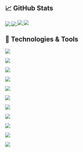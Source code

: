 
## &#x1f4c8; GitHub Stats

<a href="https://github.com/Gon-Zo/gon-zo">

<img align="center" src="https://github-readme-stats.vercel.app/api/top-langs/?username=Gon-Zo&layout=compact&theme=shades-of-purple"/>

</a>

 

<a href="https://github.com/Gon-Zo/gon-zo">

<img align="center" src="https://github-readme-stats.vercel.app/api?username=Gon-Zo&show_icons=true&theme=shades-of-purple"/>

</a>

 

<a href="https://github.com/Gon-Zo/java-application">

<img src="https://github-readme-stats.vercel.app/api/pin/?username=Gon-Zo&repo=CMS_Project&theme=shades-of-purple"/>

</a>

 

<a href="https://github.com/Gon-Zo/py-application">

<img src="https://github-readme-stats.vercel.app/api/pin/?username=Gon-Zo&repo=py-application&theme=shades-of-purple"/>

</a>

## 🔧 Technologies & Tools

![](https://img.shields.io/badge/OS-Linux-informational?style=flat&logo=linux&logoColor=white&color=6a5acd)

![](https://img.shields.io/badge/Os-Android-informational?style=flat&logo=android&logoColor=white&color=6a5acd)

![](https://img.shields.io/badge/Editor-IntelliJ_IDEA-informational?style=flat&logo=intellij-idea&logoColor=white&color=6a5acd)

![](https://img.shields.io/badge/Code-Java-informational?style=flat&logo=java&logoColor=white&color=6a5acd)

![](https://img.shields.io/badge/Code-Kotlin-informational?style=flat&logo=kotlin&logoColor=white&color=6a5acd)

![](https://img.shields.io/badge/Code-Python-informational?style=flat&logo=python&logoColor=white&color=6a5acd)

![](https://img.shields.io/badge/Code-JavaScript-informational?style=flat&logo=javascript&logoColor=white&color=6a5acd)

![](https://img.shields.io/badge/Code-Vue-informational?style=flat&logo=vue.js&logoColor=white&color=6a5acd)

![](https://img.shields.io/badge/Code-React-informational?style=flat&logo=react&logoColor=white&color=6a5acd)

![](https://img.shields.io/badge/Tools-PostgreSQL-informational?style=flat&logo=postgresql&logoColor=white&color=6a5acd)

![](https://img.shields.io/badge/Tools-Docker-informational?style=flat&logo=docker&logoColor=white&color=6a5acd)

<!-- links to social media icons -->

 

<!-- icons with padding -->

 

[1.1]: http://i.imgur.com/tXSoThF.png (twitter icon with padding)

[2.1]: http://i.imgur.com/0o48UoR.png (github icon with padding)

 

<!-- icons without padding -->

 

[1.2]: http://i.imgur.com/wWzX9uB.png (twitter icon without padding)

[2.2]: http://i.imgur.com/9I6NRUm.png (github icon without padding)

[3.2]: https://raw.githubusercontent.com/MartinHeinz/MartinHeinz/master/linkedin-3-16.png (LinkedIn icon without padding)

 

 

<!-- links to your social media accounts -->

 

[1]: https://twitter.com/Martin_Heinz_

[2]: https://github.com/MartinHeinz

[3]: https://www.linkedin.com/in/heinz-martin/

 

 

<!-- Resources -->

<!-- Icons: https://simpleicons.org/ -->

<!-- GitHub Stats: https://github.com/anuraghazra/github-readme-stats -->

<!-- Emojis: https://emojipedia.org/emoji/ -->

<!-- HTML Emojis: https://www.fileformat.info/index.htm -->

<!-- Shields: https://shields.io/ -->

<!-- Awesome GitHub Profile README: https://github.com/abhisheknaiidu/awesome-github-profile-readme -->
